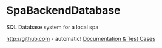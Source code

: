 # SpaBackendDatabase
SQL Database system for a local spa <br>

http://github.com - automatic!
[Documentation & Test Cases](https://drive.google.com/file/d/10VZZ0JmcvJJ0oBiYX8LJkRpDPcpMYnAF/view)
